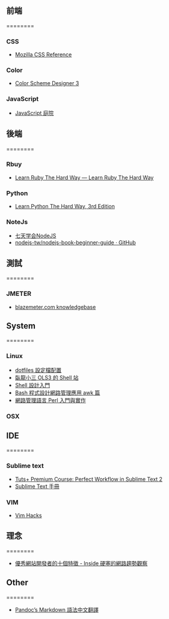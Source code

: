 
## 前端
========

### CSS

- [Mozilla CSS Reference](https://developer.mozilla.org/en-US/docs/Web/CSS/Reference)

### Color 

- [Color Scheme Designer 3](http://colorschemedesigner.com/)

### JavaScript

- [JavaScript 庭院](http://bonsaiden.github.io/JavaScript-Garden/zhtw/)




## 後端
========

### Rbuy

- [Learn Ruby The Hard Way — Learn Ruby The Hard Way](http://ruby.learncodethehardway.org/book/)

### Python

- [Learn Python The Hard Way, 3rd Edition](http://learnpythonthehardway.org/book/)


### NoteJs 

- [七天学会NodeJS](http://nqdeng.github.io/7-days-nodejs/)
- [nodejs-tw/nodejs-book-beginner-guide · GitHub](https://github.com/nodejs-tw/nodejs-book-beginner-guide/)



## 測試
========

### JMETER

- [blazemeter.com knowledgebase	](http://community.blazemeter.com/knowledgebase/)


## System 
========

### Linux

- [dotfiles 設定檔配置](http://dotfiles.github.io/)
- [臥龍小三 OLS3 的 Shell 站](http://bash.freesf.tw/)
- [Shell 設計入門](http://tech.ols3.net/techdoc/old/shell/book1.html)
- [Bash 程式設計網路管理應用 awk 篇](http://tech.ols3.net/techdoc/old/awk_intro/)
- [網路管理語言 Perl 入門與實作](http://tech.ols3.net/techdoc/old/perl_intro/)


### OSX




## IDE
========

### Sublime text

- [Tuts+ Premium Course: Perfect Workflow in Sublime Text 2  ](https://tutsplus.com/course/improve-workflow-in-sublime-text-2/)
- [Sublime Text 手冊](http://docs.sublimetext.tw/)

### VIM

- [Vim Hacks](http://www.slideshare.net/c9s/vim-hacks)








## 理念
========

- [優秀網站開發者的十個特徵 - Inside 硬塞的網路趨勢觀察](http://www.inside.com.tw/2014/02/19/10-signs-that-you-are-an-awesome-web-developer)




## Other
========
- [Pandoc’s Markdown 語法中文翻譯](http://pages.tzengyuxio.me/pandoc/#pandocs-markdown)















